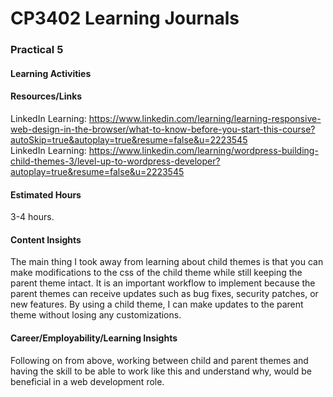 # CP3402 Learning Journals
### **Practical 5**  


#### **Learning Activities**

#### **Resources/Links**
LinkedIn Learning: https://www.linkedin.com/learning/learning-responsive-web-design-in-the-browser/what-to-know-before-you-start-this-course?autoSkip=true&autoplay=true&resume=false&u=2223545  
LinkedIn Learning: https://www.linkedin.com/learning/wordpress-building-child-themes-3/level-up-to-wordpress-developer?autoplay=true&resume=false&u=2223545

#### **Estimated Hours**  
3-4 hours.

#### **Content Insights**  
The main thing I took away from learning about child themes is that you can make modifications to the css of the child theme while still keeping the parent theme intact. It is an important workflow to implement because the parent themes can receive updates such as bug fixes, security patches, or new features. By using a child theme, I can make updates to the parent theme without losing any customizations.

#### **Career/Employability/Learning Insights**  
Following on from above, working between child and parent themes and having the skill to be able to work like this and understand why, would be beneficial in a web development role.

